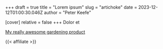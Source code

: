+++
draft = true
title = "Lorem ipsum"
slug = "artichoke"
date = 2023-12-12T01:00:30.046Z
author = "Peter Keefe"

[cover]
relative = false
+++
Dolor et 

[My really awesome gardening product](amazon.com/flah)

{{< affiliate >}}